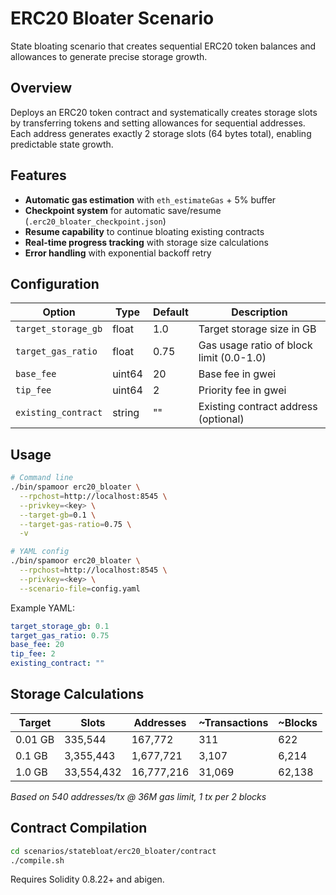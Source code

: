 # ERC20 Bloater Scenario

State bloating scenario that creates sequential ERC20 token balances and allowances to generate precise storage growth.

## Overview

Deploys an ERC20 token contract and systematically creates storage slots by transferring tokens and setting allowances for sequential addresses. Each address generates exactly 2 storage slots (64 bytes total), enabling predictable state growth.

## Features

- **Automatic gas estimation** with `eth_estimateGas` + 5% buffer
- **Checkpoint system** for automatic save/resume (`.erc20_bloater_checkpoint.json`)
- **Resume capability** to continue bloating existing contracts
- **Real-time progress tracking** with storage size calculations
- **Error handling** with exponential backoff retry

## Configuration

| Option | Type | Default | Description |
|--------|------|---------|-------------|
| `target_storage_gb` | float | 1.0 | Target storage size in GB |
| `target_gas_ratio` | float | 0.75 | Gas usage ratio of block limit (0.0-1.0) |
| `base_fee` | uint64 | 20 | Base fee in gwei |
| `tip_fee` | uint64 | 2 | Priority fee in gwei |
| `existing_contract` | string | "" | Existing contract address (optional) |

## Usage

```bash
# Command line
./bin/spamoor erc20_bloater \
  --rpchost=http://localhost:8545 \
  --privkey=<key> \
  --target-gb=0.1 \
  --target-gas-ratio=0.75 \
  -v

# YAML config
./bin/spamoor erc20_bloater \
  --rpchost=http://localhost:8545 \
  --privkey=<key> \
  --scenario-file=config.yaml
```

Example YAML:
```yaml
target_storage_gb: 0.1
target_gas_ratio: 0.75
base_fee: 20
tip_fee: 2
existing_contract: ""
```

## Storage Calculations

| Target | Slots | Addresses | ~Transactions | ~Blocks |
|--------|-------|-----------|---------------|---------|
| 0.01 GB | 335,544 | 167,772 | 311 | 622 |
| 0.1 GB | 3,355,443 | 1,677,721 | 3,107 | 6,214 |
| 1.0 GB | 33,554,432 | 16,777,216 | 31,069 | 62,138 |

*Based on 540 addresses/tx @ 36M gas limit, 1 tx per 2 blocks*

## Contract Compilation

```bash
cd scenarios/statebloat/erc20_bloater/contract
./compile.sh
```

Requires Solidity 0.8.22+ and abigen.
